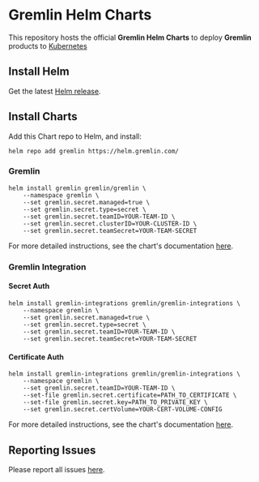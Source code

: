 # Gremlin Helm Charts

This repository hosts the official **Gremlin Helm Charts** to deploy **Gremlin** products
to [Kubernetes](https://kubernetes.io/)

## Install Helm

Get the latest [Helm release](https://github.com/kubernetes/helm#install).

## Install Charts

Add this Chart repo to Helm, and install:

```shell
helm repo add gremlin https://helm.gremlin.com/
````

### Gremlin

```shell
helm install gremlin gremlin/gremlin \
    --namespace gremlin \
    --set gremlin.secret.managed=true \
    --set gremlin.secret.type=secret \
    --set gremlin.secret.teamID=YOUR-TEAM-ID \
    --set gremlin.secret.clusterID=YOUR-CLUSTER-ID \
    --set gremlin.secret.teamSecret=YOUR-TEAM-SECRET
```

For more detailed instructions, see the chart's
documentation [here](https://github.com/gremlin/helm/blob/master/gremlin/README.md).

### Gremlin Integration

#### Secret Auth

```shell
helm install gremlin-integrations gremlin/gremlin-integrations \
    --namespace gremlin \
    --set gremlin.secret.managed=true \
    --set gremlin.secret.type=secret \
    --set gremlin.secret.teamID=YOUR-TEAM-ID \
    --set gremlin.secret.teamSecret=YOUR-TEAM-SECRET
```

#### Certificate Auth

```shell
helm install gremlin-integrations gremlin/gremlin-integrations \
    --namespace gremlin \
    --set gremlin.secret.teamID=YOUR-TEAM-ID \
    --set-file gremlin.secret.certificate=PATH_TO_CERTIFICATE \
    --set-file gremlin.secret.key=PATH_TO_PRIVATE_KEY \
    --set gremlin.secret.certVolume=YOUR-CERT-VOLUME-CONFIG
```

For more detailed instructions, see the chart's
documentation [here](https://github.com/gremlin/helm/blob/master/gremlin-integrations/README.md).

## Reporting Issues

Please report all issues [here](https://support-site.gremlin.com/).
